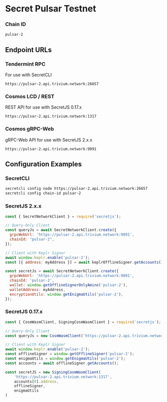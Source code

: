 # Secret Pulsar Testnet
### Chain ID
`pulsar-2`

## Endpoint URLs

### Tendermint RPC
For use with SecretCLI

`https://pulsar-2.api.trivium.network:26657`

### Cosmos LCD / REST
REST API for use with SecretJS 0.17.x

`https://pulsar-2.api.trivium.network:1317`

### Cosmos gRPC-Web
gRPC-Web API for use with SecretJS 2.x.x

`https://pulsar-2.api.trivium.network:9091`


## Configuration Examples

### SecretCLI
```bash
secretcli config node https://pulsar-2.api.trivium.network:26657
secretcli config chain-id pulsar-2
```


### SecretJS 2.x.x
```js
const { SecretNetworkClient } = require('secretjs');

// Query-Only Client
const queryJs = await SecretNetworkClient.create({
  grpcWebUrl: 'https://pulsar-2.api.trivium.network:9091',
  chainId: "pulsar-2",
});

// Client with Keplr Signer
await window.keplr.enable('pulsar-2');
const [{ address: myAddress }] = await keplrOfflineSigner.getAccounts();

const secretJs = await SecretNetworkClient.create({
  grpcWebUrl: 'https://pulsar-2.api.trivium.network:9091',
  chainId: 'pulsar-2',
  wallet: window.getOfflineSignerOnlyAmino('pulsar-2'),
  walletAddress: myAddress,
  encryptionUtils: window.getEnigmaUtils('pulsar-2'),
});
```


### SecretJS 0.17.x
```js
const { CosmWasmClient, SigningCosmWasmClient } = require('secretjs');

// Query-Only Client
const queryJs = new CosmWasmClient('https://pulsar-2.api.trivium.network:1317')

// Client with Keplr Signer
await window.keplr.enable('pulsar-2');
const offlineSigner = window.getOfflineSigner('pulsar-2');
const enigmaUtils = window.getEnigmaUtils('pulsar-2');
const accounts = await offlineSigner.getAccounts();

const secretJS = new SigningCosmWasmClient(
    'https://pulsar-2.api.trivium.network:1317',
    accounts[0].address,
    offlineSigner,
    enigmaUtils
)
```